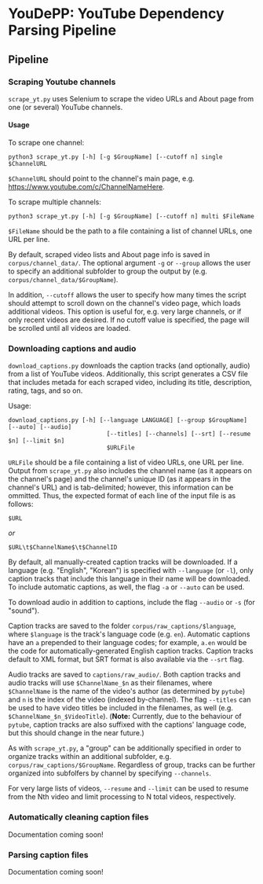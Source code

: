 # YouDePP: YouTube Dependency Parsing Pipeline

## Pipeline

### Scraping Youtube channels

`scrape_yt.py` uses Selenium to scrape the video URLs and About page from one (or several) YouTube channels. 

#### Usage

To scrape one channel:

```{bash}
python3 scrape_yt.py [-h] [-g $GroupName] [--cutoff n] single $ChannelURL 
```

`$ChannelURL` should point to the channel's main page, e.g. https://www.youtube.com/c/ChannelNameHere.

To scrape multiple channels:

```{bash}
python3 scrape_yt.py [-h] [-g $GroupName] [--cutoff n] multi $FileName 
```

`$FileName` should be the path to a file containing a list of channel URLs, one URL per line.

By default, scraped video lists and About page info is saved in `corpus/channel_data/`. The optional argument `-g` or `--group` allows the user to specify an additional subfolder to group the output by (e.g. `corpus/channel_data/$GroupName`).

In addition, `--cutoff` allows the user to specify how many times the script should attempt to scroll down on the channel's video page, which loads additional videos. This option is useful for, e.g. very large channels, or if only recent videos are desired. If no cutoff value is specified, the page will be scrolled until all videos are loaded.

### Downloading captions and audio

`download_captions.py` downloads the caption tracks (and optionally, audio) from a list of YouTube videos. Additionally, this script generates a CSV file that includes metada for each scraped video, including its title, description, rating, tags, and so on.

Usage:

```{bash}
download_captions.py [-h] [--language LANGUAGE] [--group $GroupName] [--auto] [--audio]
                            [--titles] [--channels] [--srt] [--resume $n] [--limit $n]
                            $URLFile
```

`URLFile` should be a file containing a list of video URLs, one URL per line. Output from `scrape_yt.py` also includes the channel name (as it appears on the channel's page) and the channel's unique ID (as it appears in the channel's URL) and is tab-delimited; however, this information can be ommitted. Thus, the expected format of each line of the input file is as follows:

`$URL`

*or* 

`$URL\t$ChannelName$\t$ChannelID`

By default, all manually-created caption tracks will be downloaded. If a language (e.g. "English", "Korean") is specified with `--language` (or `-l`), only caption tracks that include this language in their name will be downloaded. To include automatic captions, as well, the flag `-a` or `--auto` can be used.

To download audio in addition to captions, include the flag `--audio` or `-s` (for "sound").

Caption tracks are saved to the folder `corpus/raw_captions/$language`, where `$language` is the track's language code (e.g. `en`). Automatic captions have an `a` prepended to their language codes; for example, `a.en` would be the code for automatically-generated English caption tracks. Caption tracks default to XML format, but SRT format is also available via the `--srt` flag.

Audio tracks are saved to `captions/raw_audio/`. Both caption tracks and audio tracks will use `$ChannelName_$n` as their filenames, where `$ChannelName` is the name of the video's author (as determined by `pytube`) and `n` is the index of the video (indexed by-channel). The flag `--titles` can be used to have video titles be included in the filenames, as well (e.g. `$ChannelName_$n_$VideoTitle`). (**Note:** Currently, due to the behaviour of `pytube`, caption tracks are also suffixed with the captions' language code, but this should change in the near future.)

As with `scrape_yt.py`, a "group" can be additionally specified in order to organize tracks within an additional subfolder, e.g. `corpus/raw_captions/$GroupName`. Regardless of group, tracks can be further organized into subfolfers by channel by specifying `--channels`. 

For very large lists of videos, `--resume` and `--limit` can be used to resume from the Nth video and limit processing to N total videos, respectively.

### Automatically cleaning caption files

Documentation coming soon!

### Parsing caption files

Documentation coming soon!
